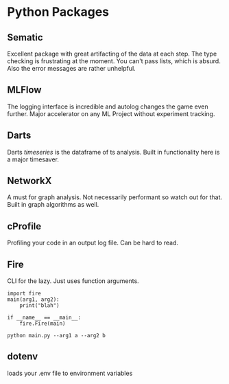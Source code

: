 # Python Packages
## Sematic
Excellent package with great artifacting of the data at each step.
The type checking is frustrating at the moment. You can't pass lists, which is absurd.
Also the error messages are rather unhelpful.
## MLFlow
The logging interface is incredible and autolog changes the game even further.
Major accelerator on any ML Project without experiment tracking.
## Darts
Darts *timeseries* is the dataframe of ts analysis. Built in functionality here is a major timesaver.
## NetworkX
A must for graph analysis. Not necessarily performant so watch out for that. Built in graph algorithms as well.
## cProfile
Profiling your code in an output log file. Can be hard to read.
## Fire
CLI for the lazy. Just uses function arguments.
```
import fire
main(arg1, arg2):
	print("blah")

if __name__ == __main__:
	fire.Fire(main)
```

```
python main.py --arg1 a --arg2 b
```
## dotenv
loads your .env file to environment variables
